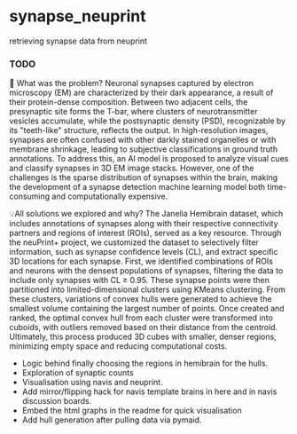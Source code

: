 # synapse_neuprint
retrieving synapse data from neuprint 

### TODO
🚩 What was the problem?
Neuronal synapses captured by electron microscopy (EM) are characterized by their dark appearance, a result of their protein-dense composition. Between two adjacent cells, the presynaptic site forms the T-bar, where clusters of neurotransmitter vesicles accumulate, while the postsynaptic density (PSD), recognizable by its "teeth-like" structure, reflects the output. In high-resolution images, synapses are often confused with other darkly stained organelles or with membrane shrinkage, leading to subjective classifications in ground truth annotations. To address this, an AI model is proposed to analyze visual cues and classify synapses in 3D EM image stacks. However, one of the challenges is the sparse distribution of synapses within the brain, making the development of a synapse detection machine learning model both time-consuming and computationally expensive.

💡All solutions we explored and why?
The Janelia Hemibrain dataset, which includes annotations of synapses along with their respective connectivity partners and regions of interest (ROIs), served as a key resource. Through the neuPrint+ project, we customized the dataset to selectively filter information, such as synapse confidence levels (CL), and extract specific 3D locations for each synapse. First, we identified combinations of ROIs and neurons with the densest populations of synapses, filtering the data to include only synapses with CL ≥ 0.95. These synapse points were then partitioned into limited-dimensional clusters using KMeans clustering. From these clusters, variations of convex hulls were generated to achieve the smallest volume containing the largest number of points. Once created and ranked, the optimal convex hull from each cluster were transformed into cuboids, with outliers removed based on their distance from the centroid. Ultimately, this process produced 3D cubes with smaller, denser regions, minimizing empty space and reducing computational costs.

- Logic behind finally choosing the regions in hemibrain  for the hulls.
- Exploration of synaptic counts
- Visualisation using navis and neuprint.
- Add mirror/flipping hack for navis template brains in here and in navis discussion boards.
- Embed the html graphs in the readme for quick visualisation
- Add hull generation after pulling data via pymaid.

